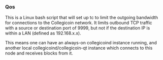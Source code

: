 ### Qos ###

This is a Linux bash script that will set up tc to limit the outgoing bandwidth for connections to the Collegicoin network. It limits outbound TCP traffic with a source or destination port of 9999, but not if the destination IP is within a LAN (defined as 192.168.x.x).

This means one can have an always-on collegicoind instance running, and another local collegicoind/collegicoin-qt instance which connects to this node and receives blocks from it.
